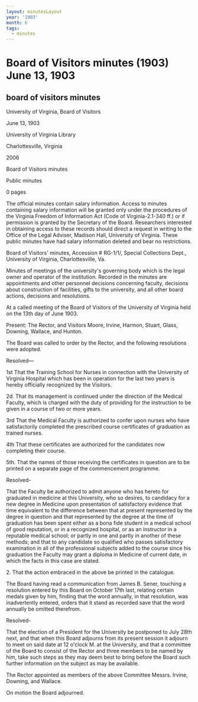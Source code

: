 ```yaml
---
layout: minutesLayout
year: '1903'
month: 6
tags:
  - minutes
---
```

Board of Visitors minutes (1903) June 13, 1903
==============================================

board of visitors minutes
-------------------------

University of Virginia, Board of Visitors

June 13, 1903

University of Virginia Library

Charlottesville, Virginia

2006

Board of Visitors minutes

Public minutes

0 pages

The official minutes contain salary information. Access to minutes containing salary information will be granted only under the procedures of the Virginia Freedom of Information Act (Code of Virginia-2.1-340 ff.) or if permission is granted by the Secretary of the Board. Researchers interested in obtaining access to these records should direct a request in writing to the Office of the Legal Adviser, Madison Hall, University of Virginia. These public minutes have had salary information deleted and bear no restrictions.

Board of Visitors' minutes, Accession # RG-1/1/, Special Collections Dept., University of Virginia, Charlottesville, Va.

Minutes of meetings of the university's governing body which is the legal owner and operator of the institution. Recorded in the minutes are appointments and other personnel decisions concerning faculty, decisions about construction of facilities, gifts to the university, and all other board actions, decisions and resolutions.

At a called meeting of the Board of Visitors of the University of Virginia held on the 13th day of June 1903.

Present: The Rector, and Visitors Moore, Irvine, Harmon, Stuart, Glass, Downing, Wallace, and Hunton.

The Board was called to order by the Rector, and the following resolutions were adopted.

Resolved—

1st That the Training School for Nurses in connection with the University of Virginia Hospital which has been in operation for the last two years is hereby officially recognized by the Visitors.

2d. That its management is continued under the direction of the Medical Faculty, which is charged with the duty of providing for the instruction to be given in a course of two or more years.

3rd That the Medical Faculty is authorized to confer upon nurses who have satisfactorily completed the prescribed course certificates of graduation as trained nurses.

4th That these certificates are authorized for the candidates now completing their course.

5th. That the names of those receiving the certificates in question are to be printed on a separate page of the commencement programme.

Resolved-

That the Faculty be authorized to admit anyone who has hereto for graduated in medicine at this University, who so desires, to candidacy for a new degree in Medicine upon presentation of satisfactory evidence that time equivalent to the difference between that at present represented by the degree in question and that represented by the degree at the time of graduation has been spent either as a bona fide student in a medical school of good reputation, or in a recognized hospital, or as an instructor in a reputable medical school; or partly in one and partly in another of these methods; and that to any candidate so qualified who passes satisfactory examination in all of the professional subjects added to the course since his graduation the Faculty may grant a diploma in Medicine of current date, in which the facts in this case are stated.

2\. That the action embraced in the above be printed in the catalogue.

The Board having read a communication from James B. Sener, touching a resolution entered by this Board on October 17th last, relating certain medals given by him, finding that the word annually, in that resolution, was inadvertently entered, orders that it stand as recorded save that the word annually be omitted therefrom.

Resolved-

That the election of a President for the University be postponed to July 28th next, and that when this Board adjourns from its present session it adjourn to meet on said date at 12 o'clock M. at the University, and that a committee of the Board to consist of the Rector and three members to be named by him, take such steps as they may deem best to bring before the Board such further information on the subject as may be available.

The Rector appointed as members of the above Committee Messrs. Irvine, Downing, and Wallace.

On motion the Board adjourned.
